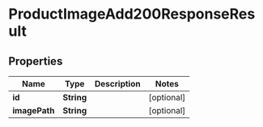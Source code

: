

# ProductImageAdd200ResponseResult


## Properties

Name | Type | Description | Notes
------------ | ------------- | ------------- | -------------
**id** | **String** |  |  [optional]
**imagePath** | **String** |  |  [optional]



